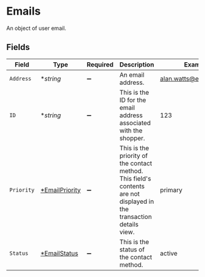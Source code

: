 # Emails

An object of user email.


## Fields

| Field                                                                                                                | Type                                                                                                                 | Required                                                                                                             | Description                                                                                                          | Example                                                                                                              |
| -------------------------------------------------------------------------------------------------------------------- | -------------------------------------------------------------------------------------------------------------------- | -------------------------------------------------------------------------------------------------------------------- | -------------------------------------------------------------------------------------------------------------------- | -------------------------------------------------------------------------------------------------------------------- |
| `Address`                                                                                                            | **string*                                                                                                            | :heavy_minus_sign:                                                                                                   | An email address.                                                                                                    | alan.watts@example.com                                                                                               |
| `ID`                                                                                                                 | **string*                                                                                                            | :heavy_minus_sign:                                                                                                   | This is the ID for the email address associated with the shopper.                                                    | 123                                                                                                                  |
| `Priority`                                                                                                           | [*EmailPriority](../../models/shared/emailpriority.md)                                                               | :heavy_minus_sign:                                                                                                   | This is the priority of the contact method. This field's contents are not displayed in the transaction details view. | primary                                                                                                              |
| `Status`                                                                                                             | [*EmailStatus](../../models/shared/emailstatus.md)                                                                   | :heavy_minus_sign:                                                                                                   | This is the status of the contact method.                                                                            | active                                                                                                               |